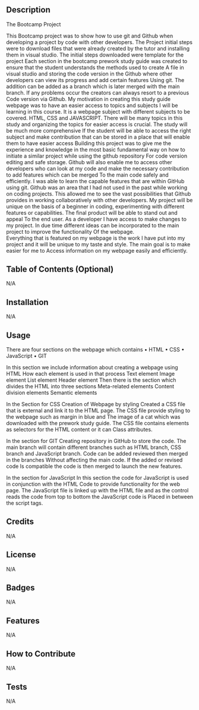 
# <Prework-Study-Guide>

## Description


The Bootcamp Project

This Bootcamp project was to show how to use git and Github when developing a project by code with other developers.
The Project initial steps were to download files that were already created by the tutor and installing them in visual studio.
The initial steps downloaded were template for the project
Each section in the bootcamp prework study guide was created to ensure that the student understands the methods used to create 
A file in visual studio and storing the code version in the Github where other developers can view its progress and add certain features
Using git. 
The addition can be added as a branch which is later merged with the main branch. If any problems occur the creators can always resort to a previous
Code version via Github.
My motivation in creating this study guide webpage was to have an easier access to topics and subjects I will be learning in this course.
It is a webpage subject with different subjects to be covered. HTML, CSS and JAVASCRIPT.
There will be many topics in this study and organizing the topics for easier access is crucial. The study will be much more comprehensive 
If the student will be able to access the right subject and make contribution that can be stored in a place that will enable them to have easier access
Building this project was to give me the experience and knowledge in the most basic fundamental way on how to initiate a similar project while using the github repository 
For code version editing and safe storage. Github will also enable me to access other developers who can look at my code and make the necessary contribution to add features which can be merged 
 To the main code safely and efficiently.
I was able to learn the capable features that are within GitHub using git. Github was an area that I had not used in the past while working on coding projects.
This allowed me to see the vast possibilities that Github provides in working collaboratively with other developers.
My project will be unique on the basis of a beginner in coding, experimenting with different features or capabilities. The final product will be able to stand out and appeal 
To the end user.
As a developer I have access to make changes to my project. In due time different ideas can be incorporated to the main project to improve the functionality
Of the webpage.  
Everything that is featured on my webpage is the work I have put into my project and it will be unique to my taste and style. The main goal is to make easier for me to 
Access information on my webpage easily and efficiently.



## Table of Contents (Optional)

N/A


## Installation
 
 N/A

## Usage


There are four sections on the webpage which contains 
•	HTML
•	CSS
•	JavaScript
•	GIT

In this section we include information about creating a webpage using HTML
How each element is used in that process
Text element
Image element
List element 
Header element
Then there is the section which divides the HTML into three sections
Meta-related elements
Content division elements 
Semantic elements

In the Section for CSS
Creation of Webpage by styling
Created a CSS file that is external and link it to the HTML page.
The CSS file provide styling to the webpage such as margin in blue and
The image of a cat which was downloaded with the prework study guide.
The CSS file contains elements as selectors for the HTML content or it can 
Class attributes.

In the section for GIT
Creating repository in GitHub to store the code.
The main branch will contain different branches such as
HTML branch, CSS branch and JavaScript  branch.
Code can be added reviewed then merged in the branches
Without affecting the main code. If the added or revised code 
Is compatible the code is then merged to launch the new features.

In the section for JavaScript
In this section the code for JavaScript is used in conjunction with the HTML 
Code to provide functionality for the web page. The JavaScript file is linked up with the
HTML file and as the control reads the code from top to bottom the JavaScript code is 
Placed in between the script tags.




## Credits
 N/A


## License

N/A
## Badges

N/A

## Features

N/A
## How to Contribute

N/A

## Tests
N/A
